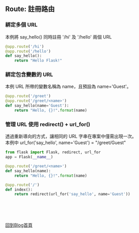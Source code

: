 ## Route: 註冊路由

### 綁定多個 URL
本例將 say_hello() 同時註冊 '/hi' 及 '/hello' 兩個 URL
```python
@app.route('/hi')
@app.route('/hello')
def say_hello():
	return "Hello Flask!"
```

### 綁定包含變數的 URL
本例 URL 所帶的變數名稱為 name，且預設為 name='Guest'。
```python
@app.route('/greet')
@app.route('/greet/<name>')
def say_hello(name='Guest'):
	return "Hello, {}!".format(name)
```

### 管理 URL 使用 redirect() + url_for() 
透過重新導向的方式，讓相同的 URL 字串在專案中僅需出現一次。  
本例中 url_for('say_hello', name='Guest') = "/greet/Guest"
```python
from flask import Flask, redirect, url_for
app = Flask(__name__)

@app.route('/greet/<name>')
def say_hello(name):
    return "Hello, {}!".format(name)

@app.route('/')
def index():
	return redirect(url_for('say_hello', name='Guest'))
```

<br/><br/><br/>

[回到Blog首頁](../index.md)

<br/>

